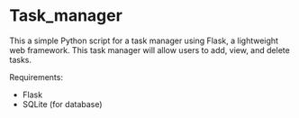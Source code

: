 # Task_manager
This a simple Python script for a task manager using Flask, a lightweight web framework. This task manager will allow users to add, view, and delete tasks.

Requirements:
- Flask
- SQLite (for database)
